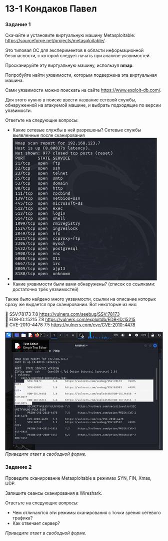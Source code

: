 # 13-1  Кондаков Павел

### Задание 1

Скачайте и установите виртуальную машину Metasploitable: https://sourceforge.net/projects/metasploitable/.

Это типовая ОС для экспериментов в области информационной безопасности, с которой следует начать при анализе уязвимостей.

Просканируйте эту виртуальную машину, используя **nmap**.

Попробуйте найти уязвимости, которым подвержена эта виртуальная машина.

Сами уязвимости можно поискать на сайте https://www.exploit-db.com/.

Для этого нужно в поиске ввести название сетевой службы, обнаруженной на атакуемой машине, и выбрать подходящие по версии уязвимости.

Ответьте на следующие вопросы:

- Какие сетевые службы в ней разрешены?
Сетевые службы выявленные после сканирования
- ![alt text](https://github.com/PavelKondakov22/13-1/blob/main/s1.png)  
- Какие уязвимости были вами обнаружены? (список со ссылками: достаточно трёх уязвимостей)

Также было найдено много уязвимости, ссылки на описание которых сразу же выдается при сканировании. Вот некоторые из них:  

:bust_in_silhouette: SSV:78173       7.8     https://vulners.com/seebug/SSV:78173  
:bust_in_silhouette: EDB-ID:15215    7.8     https://vulners.com/exploitdb/EDB-ID:15215  
:bust_in_silhouette: CVE-2010-4478   7.5     https://vulners.com/cve/CVE-2010-4478  

  ![alt text](https://github.com/PavelKondakov22/13-1/blob/main/s2.png)  
*Приведите ответ в свободной форме.*  

### Задание 2

Проведите сканирование Metasploitable в режимах SYN, FIN, Xmas, UDP.

Запишите сеансы сканирования в Wireshark.

Ответьте на следующие вопросы:

- Чем отличаются эти режимы сканирования с точки зрения сетевого трафика?
- Как отвечает сервер?

*Приведите ответ в свободной форме.*

